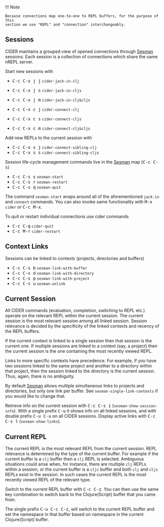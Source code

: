 !!! Note

    Because connections map one-to-one to REPL buffers, for the purpose of this
    section we use "REPL" and "connection" interchangeably.

## Sessions

CIDER maintains a grouped view of opened connections through [Sesman]
sessions. Each session is a collection of connections which share the same nREPL
server.

Start new sessions with

   - <kbd>C-c C-x j j</kbd> `cider-jack-in-clj`
   - <kbd>C-c C-x j s</kbd> `cider-jack-in-cljs`
   - <kbd>C-c C-x j m</kbd> `cider-jack-in-clj&cljs`

   - <kbd>C-c C-x c j</kbd> `cider-connect-clj`
   - <kbd>C-c C-x c s</kbd> `cider-connect-cljs`
   - <kbd>C-c C-x c m</kbd> `cider-connect-clj&cljs`

Add new REPLs to the current session with

   - <kbd>C-c C-x s j</kbd> `cider-connect-sibling-clj`
   - <kbd>C-c C-x s s</kbd> `cider-connect-sibling-cljs`

Session life-cycle management commands live in the [Sesman] map (<kbd>C-c
C-s</kbd>)

   - <kbd>C-c C-s s</kbd> `sesman-start`
   - <kbd>C-c C-s r</kbd> `sesman-restart`
   - <kbd>C-c C-s q</kbd> `sesman-quit`

The command `sesman-start` wraps around all of the aforementioned `jack-in` and
`connect` commands. You can also invoke same functionality with <kbd>M-x</kbd>
`cider` or <kbd>C-c M-x</kbd>.

To quit or restart individual connections use cider commands

  - <kbd>C-c C-q</kbd> `cider-quit`
  - <kbd>C-c M-r</kbd> `cider-restart`


## Context Links

Sessions can be linked to contexts (projects, directories and buffers)

  - <kbd>C-c C-s b</kbd> `sesman-link-with-buffer`
  - <kbd>C-c C-s d</kbd> `sesman-link-with-directory`
  - <kbd>C-c C-s p</kbd> `sesman-link-with-project`
  - <kbd>C-c C-s u</kbd> `sesman-unlink`

## Current Session

All CIDER commands (evaluation, completion, switching to REPL etc.) operate on
the relevant REPL within the current session. The current session is the most
relevant session among all linked session. Session relevance is decided by the
specificity of the linked contexts and recency of the REPL buffers.

If the current context is linked to a single session then that session is the
current one. If multiple sessions are linked to a context (say, a project) then
the current session is the one containing the most recently viewed REPL.

Links to more specific contexts have precedence. For example, if you have two
sessions linked to the same project and another to a directory within that
project, then the session linked to the directory is the current session. Thus,
again, there is no ambiguity.

By default [Sesman] allows multiple simultaneous links to projects and
directories, but only one link per buffer. See `sesman-single-link-contexts` if
you would like to change that.

Retrieve info on the current session with <kbd>C-c C-s i</kbd>
(`sesman-show-session-info`). With a single prefix <kbd>C-u</kbd> it shows info
on all linked sessions, and with double prefix <kbd>C-u C-u</kbd> on all CIDER
sessions. Display active links with <kbd>C-c C-s l</kbd> (`sesman-show-links`).

## Current REPL

The current REPL is the most relevant REPL from the current session. REPL relevance
is determined by the type of the current buffer. For example if the current
buffer is a `clj` buffer then a `clj` REPL is selected. Ambiguous situations could
arise when, for instance, there are multiple `clj` REPLs within a session, or
the current buffer is a `cljc` buffer and both `clj` and `cljs` REPLs exist in
the session. In such cases the current REPL is the most recently viewed REPL of
the relevant type.

Switch to the current REPL buffer with <kbd>C-c C-z</kbd>. You can then use the
same key combination to switch back to the Clojure(Script) buffer that you came
from.

The single prefix <kbd>C-u C-c C-z</kbd>, will switch to the current REPL buffer
and set the namespace in that buffer based on namespace in the current
Clojure(Script) buffer.


[Sesman]: https://github.com/vspinu/sesman
